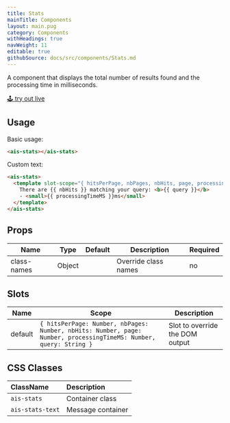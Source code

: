 ```yaml
---
title: Stats
mainTitle: Components
layout: main.pug
category: Components
withHeadings: true
navWeight: 11
editable: true
githubSource: docs/src/components/Stats.md
---
```


A component that displays the total number of results found and the processing time in milliseconds.

<a class="btn btn-static-theme" href="stories/?selectedKind=Stats">🕹 try out live</a>

## Usage

Basic usage:

```html
<ais-stats></ais-stats>
```

Custom text:

```html
<ais-stats>
  <template slot-scope="{ hitsPerPage, nbPages, nbHits, page, processingTimeMS, query }">
    There are {{ nbHits }} matching your query: <b>{{ query }}</b>
    - <small>{{ processingTimeMS }}ms</small>
  </template>
</ais-stats>
```

## Props

Name | Type | Default | Description | Required
---|---|---|---|---
class-names | Object | | Override class names | no

## Slots

Name | Scope | Description
---|---|---
default | `{ hitsPerPage: Number, nbPages: Number, nbHits: Number, page: Number, processingTimeMS: Number, query: String }` | Slot to override the DOM output

## CSS Classes

| ClassName   | Description     |
|:------------|:----------------|
| `ais-stats` | Container class |
| `ais-stats-text` | Message container |
